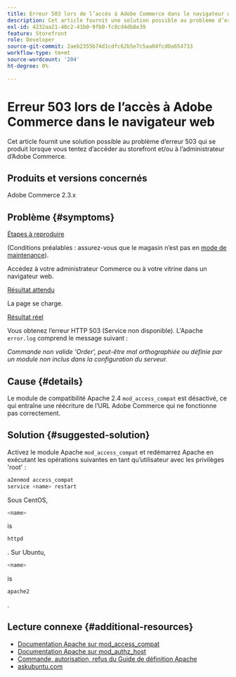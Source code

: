 ```yaml
---
title: Erreur 503 lors de l’accès à Adobe Commerce dans le navigateur web
description: Cet article fournit une solution possible au problème d’erreur 503 qui se produit lorsque vous tentez d’accéder au storefront et/ou à l’administrateur d’Adobe Commerce.
exl-id: 4232aa21-40c2-41b0-9fb0-fc8cd4db8e39
feature: Storefront
role: Developer
source-git-commit: 2aeb2355b74d1cdfc62b5e7c5aa04fcd0a654733
workflow-type: tm+mt
source-wordcount: '204'
ht-degree: 0%

---
```


# Erreur 503 lors de l’accès à Adobe Commerce dans le navigateur web

Cet article fournit une solution possible au problème d’erreur 503 qui se produit lorsque vous tentez d’accéder au storefront et/ou à l’administrateur d’Adobe Commerce.

## Produits et versions concernés

Adobe Commerce 2.3.x

## Problème {#symptoms}

<u>Étapes à reproduire</u>

(Conditions préalables : assurez-vous que le magasin n’est pas en [mode de maintenance](https://experienceleague.adobe.com/en/docs/commerce-operations/configuration-guide/cli/set-mode#config-mode-show)).

Accédez à votre administrateur Commerce ou à votre vitrine dans un navigateur web.

<u>Résultat attendu</u>

La page se charge.

<u>Résultat réel</u>

Vous obtenez l’erreur HTTP 503 (Service non disponible). L&#39;Apache `error.log` comprend le message suivant :

*Commande non valide &#39;Order&#39;, peut-être mal orthographiée ou définie par un module non inclus dans la configuration du serveur.*

## Cause {#details}

Le module de compatibilité Apache 2.4 `mod_access_compat` est désactivé, ce qui entraîne une réécriture de l’URL Adobe Commerce qui ne fonctionne pas correctement.

## Solution {#suggested-solution}

Activez le module Apache `mod_access_compat` et redémarrez Apache en exécutant les opérations suivantes en tant qu’utilisateur avec les privilèges &#39;root&#39; :

```bash
a2enmod access_compat
service <name> restart
```

Sous CentOS,

```bash
<name>
```

is

```bash
httpd
```

. Sur Ubuntu,

```bash
<name>
```

is

```bash
apache2
```

.

## Lecture connexe {#additional-resources}

* [Documentation Apache sur mod\_access\_compat](https://httpd.apache.org/docs/current/mod/mod_access_compat.html)
* [Documentation Apache sur mod\_authz\_host](https://httpd.apache.org/docs/current/mod/mod_authz_host.html)
* [Commande, autorisation, refus du Guide de définition Apache](https://docstore.mik.ua/orelly/linux/apache/ch05_06.htm)
* [askubuntu.com](https://askubuntu.com/questions/335228/changes-in-apache-config-between-12-04-2-and-12-04-3-lts)

